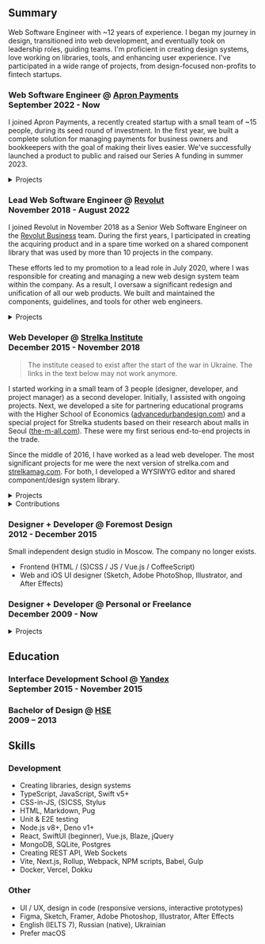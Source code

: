 ## Summary 

Web Software Engineer with ~12 years of experience. I began my journey in design, transitioned into web development, and eventually took on leadership roles, guiding teams. I'm proficient in creating design systems, love working on libraries, tools, and enhancing user experience. I've participated in a wide range of projects, from design-focused non-profits to fintech startups.

### Web Software Engineer @ [Apron Payments](https://getapron.com) <br /> September 2022 - Now

I joined Apron Payments, a recently created startup with a small team of ~15 people, during its seed round of investment. In the first year, we built a complete solution for managing payments for business owners and bookkeepers with the goal of making their lives easier. We've successfully launched a product to public and raised our Series A funding in summer 2023.

<details>
<summary>Projects</summary>

- 2023: [getapron.com](https://getapron.com)
- 2022: [Apron Payments App](https://app.getapron.com) - participated in the development of every feature, created a shared component library & design system

</details>


### Lead Web Software Engineer @ [Revolut](https://revolut.com/) <br /> November 2018 - August 2022

I joined Revolut in November 2018 as a Senior Web Software Engineer on the [Revolut Business](https://business.revolut.com) team. During the first years, I participated in creating the acquiring product and in a spare time worked on a shared component library that was used by more than 10 projects in the company.

These efforts led to my promotion to a lead role in July 2020, where I was responsible for creating and managing a new web design system team within the company. As a result, I oversaw a significant redesign and unification of all our web products. We built and maintained the components, guidelines, and tools for other web engineers.

<details>
<summary>Projects</summary>

- [Revolut Business](https://business.revolut.com)
	- React, Testing Library, Styled Components
	- Created and maintained a merchant dashboard
- Revolut Merchant
	- [Public API documentation](https://developer.revolut.com/docs/accept-payments)
	- [RevolutCheckout.js](https://developer.revolut.com/docs/revolut-checkout-js) widget for accepting payments on external websites
- Revolut UI Kit
	- Component library & design system used by web projects
	- Detailed documentation, pattern library, and internal blog

</details>


### Web Developer @ [Strelka&nbsp;Institute](http://strelka.com) <br /> December 2015 - November 2018

> The institute ceased to exist after the start of the war in Ukraine. The links in the text below may not work anymore.

I started working in a small team of 3 people (designer, developer, and project manager) as a second developer. Initially, I assisted with ongoing projects. Next, we developed a site for partnering educational programs with the Higher School of Economics ([advancedurbandesign.com](http://advancedurbandesign.com)) and a special project for Strelka students based on their research about malls in Seoul ([the-m-all.com](https://karalevich.com/cases/disrupt-the-m-all)). These were my first serious end-to-end projects in the trade.

Since the middle of 2016, I have worked as a lead web developer. The most significant projects for me were the next version of strelka.com and [strelkamag.com](https://strelkamag.com). For both, I developed a WYSIWYG editor and shared component/design system library.


<details>
<summary>Projects</summary>

- 2018: [inthecity.strelka.com](https://inthecity.strelka.com/en)
    - Next.js
    - Featured on [hoverstat.es](https://hoverstat.es/features/in-the-city).
- 2018: [strelkamag.com](https://strelkamag.com/en) and next strelka.com
    - Express, React, Redux, SSR, ES2017, Emotion, Slate.js
    - `@strelka/components` — components library / design system
    - `@strelka/redactor` — WYSIWYG editor based on components
- 2017: [blog.thenewnormal.strelka.com](http://blog.thenewnormal.strelka.com/)
    - ES2015, PostCSS
    - Tumblr theme
- 2017: [thenewnormal.strelka.com](https://thenewnormal.strelka.com)
    - Vue.js, Vuex, SSR, Express, Stylus, PostCSS
    - Featured on [hoverstat.es](https://hoverstat.es/features/the-new-normal), [siteinspire](https://www.siteinspire.com/websites/7488-the-new-normal)
    - Project overview: https://karalevich.com/cases/the-new-normal
- 2016: [shop.strelka.com](http://strelka.com/ru/press/books)
    - Meteor on backend, ES2015, React, Radium
    - Widget and API back-end
- 2016: [advancedurbandesign.com](http://advancedurbandesign.com)
    - Meteor, CoffeScript, Stylus
    - Featured on [siteinspire](https://www.siteinspire.com/websites/6364-advanced-urban-design)
- 2016: [the-m-all.com](http://the-m-all.com)
    - Vue.js, Redux, ES2015, Stylus
    - Featured on [hoverstat.es](https://hoverstat.es/features/disrupt-the-m-all)
- 2016: Digital Russia, Vector Blog
    - Meteor, SSR, React, Redux, draft.js, ES2015, Stylus, Flow
    - Admin panel / WYSIWYG page editor based on [draft.js](https://draftjs.org/)

</details>

<details>
<summary>Contributions</summary>

- 2015-2018: [strelka.com](http://strelka.com)
    - PHP, jQuery
    - Legacy web site of Strelka Institute
- 2016-2018: [apply.strelka.com](https://apply.strelka.com)
    - Meteor, CoffeScript, Stylus, Jade
    - Internal platform for student application process
- 2015: [bigfuture.ru](http://bigfuture.ru)
    - PHP, jQuery
- 2015: [futureurbanism.com](http://futureurbanism.com)
    - WordPress, PHP, jQuery

</details>


### Designer + Developer @ Foremost&nbsp;Design <br /> 2012 - December 2015

Small independent design studio in Moscow. The company no longer exists.

- Frontend (HTML / (S)CSS / JS / Vue.js / CoffeeScript)
- Web and iOS UI designer (Sketch, Adobe PhotoShop, Illustrator, and After Effects)


### Designer + Developer @ Personal or Freelance <br /> December 2009 - Now

<details>
<summary>Projects</summary>

- 2021: [`lil-match`](https://github.com/exah/lil-match)
	- Super small pattern matching library for TS projects
- 2020: [`nano-slots`](https://github.com/exah/nano-slots)
	- A super lightweight [slot](http://developer.mozilla.org/en-US/docs/Web/HTML/Element/slot) implementation for React
- 2020: [piny](https://dev.piny.link) for [server](https://github.com/exah/piny-api), [ios](https://github.com/exah/piny-ios) and web (wip)
	- Personal social bookmarking service
- 2019: [electricred.design](https://electricred.design/)
	- Next.js, React, SSR
- 2019: [`ya-fetch`](https://github.com/exah/ya-fetch)
	- Tiny library for making `fetch` requests easier
- 2019: [goremykina.com](https://goremykina.com)
	- React, SSR
	- Design and development
	- Site for my Mom
- 2018: [`pss`](http://pss-components.surge.sh/)
	- Design system and react component library
- 2018: [`react-universal-data`](https://github.com/exah/react-universal-data)
	- Library for fetching data in React application on server and browser
- 2018: [geocinema.network](http://geocinema.network)
	- Nuxt.js, Vue.js
	- Small project for Strelka Students
- 2017: [vishvish.design](https://vishvish.design)
	- Vue.js, SSR, Feathers.js on the backend
	- In the admin panel you can view site changes in realtime
- 2017: [uborevich.ru](https://uborevich.ru/en/)
	- Vue.js, SSR
	- Pages are generated from static `yaml` documents with caching by change date till forever
- 2016: [superslovo.madebyfork.ru](http://superslovo.madebyfork.ru)
	- Vue.js, SSR
	- Pages generated from `svg` and `markdown` files in build time
	- Small project for friends
- 2016: [mipt.ru/english](https://mipt.ru/english)
	- ES2015, Jade
	- Static templates
- 2014: [demidoff.info](http://demidoff.info)
	- WordPress theme (PHP, SCSS)
	- Design and development

</details>


## Education

### Interface Development School @ [Yandex](https://yandex.ru/promo/academy/shri) <br /> September 2015 - November 2015

### Bachelor of Design @ [HSE](https://design.hse.ru) <br /> 2009 – 2013


## Skills

### Development

- Creating libraries, design systems
- TypeScript, JavaScript, Swift v5+
- CSS-in-JS, (S)CSS, Stylus
- HTML, Markdown, Pug
- Unit & E2E testing
- Node.js v8+, Deno v1+
- React, SwiftUI (beginner), Vue.js, Blaze, jQuery
- MongoDB, SQLite, Postgres 
- Creating REST API, Web Sockets
- Vite, Next.js, Rollup, Webpack, NPM scripts, Babel, Gulp
- Docker, Vercel, Dokku

### Other

- UI / UX, design in code (responsive versions, interactive prototypes)
- Figma, Sketch, Framer, Adobe Photoshop, Illustrator, After Effects
- English (IELTS 7), Russian (native), Ukrainian
- Prefer macOS
